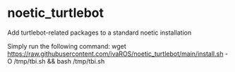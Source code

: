 # noetic_turtlebot
Add turtlebot-related packages to a standard noetic installation


Simply run the following command:
wget https://raw.githubusercontent.com/ivaROS/noetic_turtlebot/main/install.sh -O /tmp/tbi.sh && bash /tmp/tbi.sh
